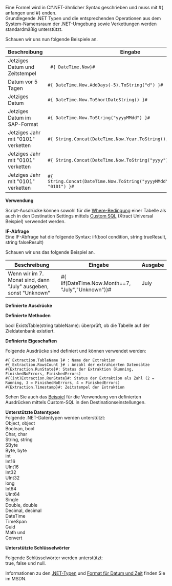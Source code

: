 
Eine Formel wird in C#.NET-ähnlicher Syntax geschrieben und muss mit #{ anfangen und #} enden.<br>
Grundlegende .NET Typen und die entsprechenden Operationen aus dem System-Namensraum der .NET-Umgebung sowie Verkettungen werden standardmäßig unterstützt. 

Schauen wir uns nun folgende Beispiele an.

| Beschreibung                           | Eingabe                                                                         | Ausgabe              |
|---------------------------------------|-------------------------------------------------------------------------------|---------------------|
| Jetziges Datum und Zeitstempel            |``` #{ DateTime.Now}#```                                                             | 23.07.2013 10:17:37 |
| Datum vor 5 Tagen                       | ```#{ DateTime.Now.AddDays(-5).ToString("d") }#```                                 | 18.07.2013          |
| Jetziges Datum                          | ```#{ DateTime.Now.ToShortDateString() }#```                                        | 23.07.2013          |
| Jetziges Datum im SAP-Format            | ```#{ DateTime.Now.ToString("yyyyMMdd") }#```                                       | 20130723            |
| Jetziges Jahr mit "0101" verketten | ```#{ String.Concat(DateTime.Now.Year.ToString(), "0101") }#```                     | 20130101            |
| Jetziges Jahr mit "0101" verketten | ```#{ String.Concat(DateTime.Now.ToString("yyyy"), "0101") }#```                    | 20130101            |
| Jetziges Jahr mit "0101" verketten | ```#{ String.Concat(DateTime.Now.ToString("yyyyMMdd").Substring(0,4), "0101") }#``` | 20130101            |


**Verwendung** 

Script-Ausdrücke können sowohl für die [Where-Bedingung](../table/where-bedingung) einer Tabelle als auch in den Destination Settings mittels [Custom SQL](https://help.theobald-software.com/de/xtract-universal/xu-zielumgebungen/microsoft-sql-server/sql-server-custom-sql) (Xtract Universal Beispiel) verwendet werden. 

**IF-Abfrage**<br>
Eine IF-Abfrage hat die folgende Syntax: iif(bool condition, string trueResult, string falseResult)  

Schauen wir uns das folgende Beispiel an.

| Beschreibung                                                        | Eingabe                                             | Ausgabe |
|--------------------------------------------------------------------|---------------------------------------------------|--------|
| Wenn wir im 7. Monat sind, dann "July" ausgeben, sonst "Unknown"  | #{ iif(DateTime.Now.Month==7, "July","Unknown")}# | July   |

**Definierte Ausdrücke**

**Definierte Methoden**

bool ExistsTable(string tableName): überprüft, ob die Tabelle auf der Zieldatenbank existiert.


**Definierte Eigeschaften** 

Folgende Ausdrücke sind definiert und können verwendet werden: 

```
#{ Extraction.TableName }# : Name der Extraktion 
#{ Extraction.RowsCount }# : Anzahl der extrahierten Datensätze
#{Extraction.RunState}#: Status der Extraktion (Running, FinishedNoErrors, FinishedErrors)
#{(int)Extraction.RunState}#: Status der Extraktion als Zahl (2 = Running, 3 = FinishedNoErrors, 4 = FinishedErrors)
#{Extraction.Timestamp}#: Zeitstempel der Extraktion
```

Sehen Sie auch das [Beispiel](https://help.theobald-software.com/de/xtract-universal/xu-zielumgebungen/microsoft-sql-server/sql-server-custom-sql) für die Verwendung von definierten Ausdrücken mittels Custom-SQL in den Destinationseinstellungen.


**Unterstützte Datentypen**<br>
Folgende .NET-Datentypen werden unterstützt:<br>
Object, object<br>
Boolean, bool<br>
Char, char<br>
String, string<br>
SByte<br>
Byte, byte<br>
int<br>
Int16<br>
UInt16<br>
Int32<br>
UInt32<br>
long<br>
Int64<br>
UInt64<br>
Single<br>
Double, double<br>
Decimal, decimal<br>
DateTime<br>
TimeSpan<br>
Guid<br>
Math und<br> 
Convert<br>

**Unterstützte Schlüsselwörter**

Folgende Schlüsselwörter werden unterstützt: <br>
true, false und null.

Informationen zu den [.NET-Typen](https://docs.microsoft.com/de-de/dotnet/api/system?redirectedfrom=MSDN&view=netframework-4.7.2) und [Format für Datum und Zeit](https://docs.microsoft.com/de-de/dotnet/standard/base-types/custom-date-and-time-format-strings) finden Sie im MSDN.


 
